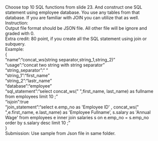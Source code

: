 Choose top 10 SQL functions from slide 23. And construct one SQL statement using employee database. You use any tables from that database. If you are familiar with JOIN you can utilize that as well.   
Instruction:  
Output file format should be JSON file. All other file will be ignore and graded with 0.  
Extra credit: 80 point, if you create all the SQL statement using join or subquery.    
Example:  
{  
	”name”:“concat_ws(string separator,string_1,string_2)”  
	“usage”:“concat two string with string separator”  
	“string_separator”:“ “  
	“string_1”:“first_name”  
	“string_2”:“lastr_name”  
	“database”:“employee”  
	“sql_statement”:“select concat_ws(" ",first_name, last_name) as fullname from employees limit 10 ;”  
	“isjoin”:true  
	“join_statement”:“select e.emp_no as 'Employee ID' , concat_ws(" ",e.first_name, e.last_name) as 'Employee Fullname’, 	 s.salary        as 'Annual Wage' from employees e inner join salaries s on e.emp_no = s.emp_no order by s.salary desc limit 10 ;”  
}    
Submission: Use sample from Json file in same folder.






